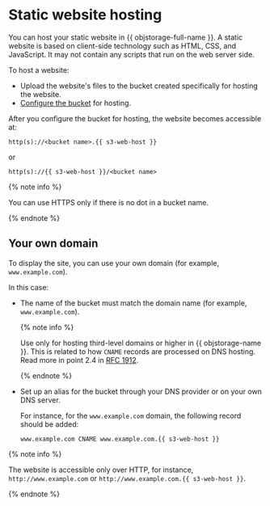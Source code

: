# Static website hosting

You can host your static website in {{ objstorage-full-name }}. A static website is based on client-side technology such as HTML, CSS, and JavaScript. It may not contain any scripts that run on the web server side.

To host a website:

- Upload the website's files to the bucket created specifically for hosting the website.
- [Configure the bucket](bucket-configuration.md) for hosting.

After you configure the bucket for hosting, the website becomes accessible at:

```
http(s)://<bucket name>.{{ s3-web-host }}
```

or

```
http(s)://{{ s3-web-host }}/<bucket name>
```

{% note info %}

You can use HTTPS only if there is no dot in a bucket name.

{% endnote %}

## Your own domain

To display the site, you can use your own domain (for example, `www.example.com`).

In this case:

- The name of the bucket must match the domain name (for example, `www.example.com`).

    {% note info %}

    Use only for hosting third-level domains or higher in {{ objstorage-name }}. This is related to how `CNAME` records are processed on DNS hosting. Read more in point 2.4 in [RFC 1912](https://www.ietf.org/rfc/rfc1912.txt).

    {% endnote %}

- Set up an alias for the bucket through your DNS provider or on your own DNS server.

    For instance, for the `www.example.com` domain, the following record should be added:

    ```
    www.example.com CNAME www.example.com.{{ s3-web-host }}
    ```

{% note info %}

The website is accessible only over HTTP, for instance, `http://www.example.com` or `http://www.example.com.{{ s3-web-host }}`.

{% endnote %}

